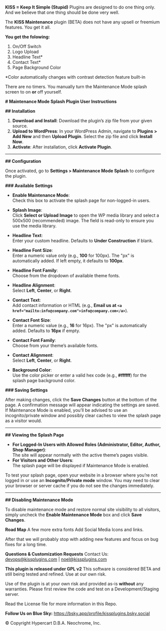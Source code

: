 **KISS = Keep It Simple (Stupid)** Plugins are designed to do one thing only. And we believe that one thing should be done very well.

The **KISS Maintenance** plugin (BETA) does not have any upsell or freemium features. You get it all.

**You get the folowing:**
1. On/Off Switch
2. Logo Upload
3. Headline Text* 
4. Contact Text*
5. Page Background Color

*Color automatically changes with contrast detection feature built-in

There are no timers. You manually turn the Maintenance Mode splash screen to on **or** off yourself.

**# Maintenance Mode Splash Plugin User Instructions**

**## Installation**

1. **Download and Install**: Download the plugin’s zip file from your given source.  
2. **Upload to WordPress**: In your WordPress Admin, navigate to **Plugins > Add New** and then **Upload Plugin**. Select the zip file and click **Install Now**.  
3. **Activate**: After installation, click **Activate Plugin**.

---

**## Configuration**

Once activated, go to **Settings > Maintenance Mode Splash** to configure the plugin.

**### Available Settings**

- **Enable Maintenance Mode**:  
  Check this box to activate the splash page for non-logged-in users.

- **Splash Image**:  
  Click **Select or Upload Image** to open the WP media library and select a 500x500 (recommended) image. The field is read-only to ensure you use the media library.

- **Headline Text**:  
  Enter your custom headline. Defaults to **Under Construction** if blank.

- **Headline Font Size**:  
  Enter a numeric value only (e.g., **100** for 100px). The "px" is automatically added. If left empty, it defaults to **100px**.

- **Headline Font Family**:  
  Choose from the dropdown of available theme fonts.

- **Headline Alignment**:  
  Select **Left**, **Center**, or **Right**.

- **Contact Text**:  
  Add contact information or HTML (e.g., **Email us at `<a href="mailto:info@company.com">info@company.com</a>`**).

- **Contact Font Size**:  
  Enter a numeric value (e.g., **16** for 16px). The "px" is automatically added. Defaults to **16px** if empty.

- **Contact Font Family**:  
  Choose from your theme’s available fonts.

- **Contact Alignment**:  
  Select **Left**, **Center**, or **Right**.

- **Background Color**:  
  Use the color picker or enter a valid hex code (e.g., **#ffffff**) for the splash page background color.

**### Saving Settings**

After making changes, click the **Save Changes** button at the bottom of the page. A confirmation message will appear indicating the settings are saved. If Maintenance Mode is enabled, you’ll be advised to use an incognito/private window and possibly clear caches to view the splash page as a visitor would.

---

**## Viewing the Splash Page**

- **For Logged-In Users with Allowed Roles (Administrator, Editor, Author, Shop Manager)**:  
  The site will appear normally with the active theme’s pages visible.  
- **For Visitors and Other Users**:  
  The splash page will be displayed if Maintenance Mode is enabled.

To test your splash page, open your website in a browser where you’re not logged in or use an **Incognito/Private mode** window. You may need to clear your browser or server cache if you do not see the changes immediately.

---

**## Disabling Maintenance Mode**

To disable maintenance mode and restore normal site visibility to all visitors, simply uncheck the **Enable Maintenance Mode** box and click **Save Changes**.


**Road Map**
A few more extra fonts
Add Social Media Icons and links. 

After that we will probably stop with adding new features and focus on bug fixes for a long time.

**Questions & Customization Requests**
Contact Us: devops@kissplugins.com | noel@kissplugins.com

**This plugin is released under GPL v2**
This software is considered BETA and still being tested and refined. Use at our own risk.

Use of the plugin is at your own risk and provided as-is **without** any warranties.
Please first review the code and test on a Development/Staging server.

Read the License file for more information in this Repo.

**Follow Us on Blue Sky:**
https://bsky.app/profile/kissplugins.bsky.social

© Copyright Hypercart D.B.A. Neochrome, Inc.
